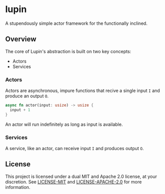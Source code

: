 # lupin

A stupendously simple actor framework for the functionally inclined.

## Overview

The core of Lupin's abstraction is built on two key concepts:

- Actors
- Services

### Actors

Actors are asynchronous, impure functions that recive a single input `I` and produce an output `O`.

```rs
async fn actor(input: usize) -> usize {
  input + 1
}
```

An actor will run indefinitely as long as input is available.

### Services

A service, like an actor, can receive input `I` and produces output `O`.

## License

This project is licensed under a dual MIT and Apache 2.0 license, at your discretion. See [LICENSE-MIT](./LICENSE-MIT) and [LICENSE-APACHE-2.0](./LICENSE-APACHE-2.0) for more information.

